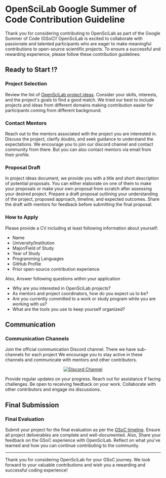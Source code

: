 # OpenSciLab Google Summer of Code Contribution Guideline

Thank you for considering contributing to OpenSciLab as part of the Google Summer of Code (GSoC)! OpenSciLab is excited to collaborate with passionate and talented participants who are eager to make meaningful contributions to open-source scientific projects. To ensure a successful and rewarding experience, please follow these contribution guidelines:

## Ready to Start !?

### Project Selection
Review the list of [OpenSciLab project ideas](https://github.com/openscilab/GSoC2024/blob/main/IDEAS.md). Consider your skills, interests, and the project's goals to find a good match. We tried our best to include projects and ideas from different domains making contribution easier for participants coming from different background.

### Contact Mentors
Reach out to the mentors associated with the project you are interested in. Discuss the project, clarify doubts, and seek guidance to understand the expectations. We encourage you to join our discord channel and contact community from there. But you can also contact mentors via email from their profile.

### Proposal Draft
In project ideas document, we provide you with a title and short description of potential proposals. You can either elaborate on one of them to make your proposals or make your own proposal from scratch after assessing your desired project. Prepare a draft proposal outlining your understanding of the project, proposed approach, timeline, and expected outcomes. Share the draft with mentors for feedback before submitting the final proposal.

### How to Apply
Please provide a CV including at least following information about yourself:
* Name
* University/Institution
* Major/Field of Study
* Year of Study
* Programming Languages
* GitHub Profile
* Prior open-source contribution experience

Also, Answer following questions within your application
* Why are you interested in OpenSciLab projects?
* As mentors and project coordinators, how do you expect us to be?
* Are you currently committed to a work or study program while you are working with us?
* What are the tools you use to keep yourself organized?

## Communication

### Communication Channels
Join the official communication Discord channel. There we have sub-channels for each project
We encourage you to stay active in these channels and communicate with mentors and other contributors.

<div align="center">
    <a href="https://discord.com/invite/27J5SmWmdf">
        <img src="https://img.shields.io/discord/1064533716615049236.svg?style=for-the-badge" alt="Discord Channel">
    </a>
</div>

Provide regular updates on your progress. Reach out for assistance if facing challenges. Be open to receiving feedback on your work. Collaborate with other contributors and engage ins discussions.

## Final Submission

### Final Evaluation
Submit your project for the final evaluation as per the [GSoC timeline](https://developers.google.com/open-source/gsoc/timeline). Ensure all project deliverables are complete and well-documented. Also, Share your feedback on the GSoC experience with OpenSciLab. Reflect on what you've learned and how you can continue contributing to the community.

<hr>

Thank you for considering OpenSciLab for your GSoC journey. We look forward to your valuable contributions and wish you a rewarding and successful coding experience!
